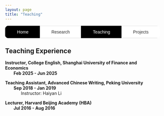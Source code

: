```yaml
---
layout: page
title: "Teaching"
---
```


<div class="tabs">
  <button class="tab-button active" onclick="showTab('home')">Home</button>
  <button class="tab-button" onclick="showTab('research')">Research</button>
  <button class="tab-button active" onclick="showTab('teaching')">Teaching</button>
  <button class="tab-button" onclick="showTab('projects')">Projects</button>
</div>

<!-- Teaching Section -->
<div id="teaching" class="tab-content active">
  <h2>Teaching Experience</h2>
  <p><strong>Instructor, College English, Shanghai University of Finance and Economics</strong><br>
  &nbsp;&nbsp;&nbsp;&nbsp;&nbsp;&nbsp; <strong>Feb 2025 - Jun 2025</strong></p>

  <p><strong>Teaching Assistant, Advanced Chinese Writing, Peking University</strong><br>
  &nbsp;&nbsp;&nbsp;&nbsp;&nbsp;&nbsp; <strong>Sep 2018 - Jan 2019</strong><br>
  &nbsp;&nbsp;&nbsp;&nbsp;&nbsp;&nbsp;&nbsp;&nbsp;&nbsp;&nbsp;&nbsp;&nbsp; Instructor: Haiyan Li</p>

  <p><strong>Lecturer, Harvard Beijing Academy (HBA)</strong><br>
  &nbsp;&nbsp;&nbsp;&nbsp;&nbsp;&nbsp; <strong>Jul 2016 - Aug 2016</strong></p>
</div>

<!-- Add the content for 'home', 'research', and 'projects' sections -->
<div id="home" class="tab-content">
  <h2>Home Content</h2>
  <p>This is the content for the Home tab.</p>
</div>

<div id="research" class="tab-content">
  <h2>Research Content</h2>
  <p>This is the content for the Research tab.</p>
</div>

<div id="projects" class="tab-content">
  <h2>Projects Content</h2>
  <p>This is the content for the Projects tab.</p>
</div>

<script>
  // JavaScript for switching between tabs
  function showTab(tabName) {
    var i, tabContents, tabButtons;
    tabContents = document.getElementsByClassName("tab-content");
    tabButtons = document.getElementsByClassName("tab-button");

    // Hide all content by default
    for (i = 0; i < tabContents.length; i++) {
      tabContents[i].classList.remove("active");
    }

    // Remove active class from all buttons
    for (i = 0; i < tabButtons.length; i++) {
      tabButtons[i].classList.remove("active");
    }

    // Show the selected tab content
    document.getElementById(tabName).classList.add("active");

    // Add active class to the clicked button
    event.currentTarget.classList.add("active");
  }

  // Set default tab to Home
  window.onload = function() {
    document.querySelector('.tab-button.active').click();
  };
</script>

<style>
  /* Tab button styling */
  .tabs {
    margin-bottom: 20px;
    display: flex;
    border-radius: 10px;
    height: 40px;
    overflow: hidden;
  }

  .tab-button {
    font-size: 14px;
    flex-grow: 1;
    text-align: center;
    padding: 8px 0;
    background-color: #ffffff;
    border: 1px solid #ddd;
    border-right: none;
    color: #333;
    cursor: pointer;
    transition: all 0.3s ease;
    text-transform: capitalize;
    font-weight: 500;
  }

  .tab-button:last-child {
    border-right: none;
  }

  .tab-button:hover {
    background-color: #f4f4f4;
    border-color: #bbb;
    color: #000;
  }

  .tab-button.active {
    background-color: black;
    color: white;
    border-color: black;
    border-width: 2px;
    box-shadow: 0 4px 8px rgba(0, 0, 0, 0.1);
  }

  .tab-content {
    display: none;
  }

  .tab-content.active {
    display: block;
  }
</style>
